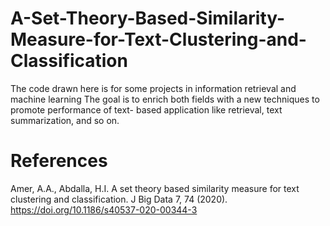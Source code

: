 # A-Set-Theory-Based-Similarity-Measure-for-Text-Clustering-and-Classification
The code drawn here is for some projects in information retrieval and machine learning
The goal is to enrich both fields with a new techniques to promote performance of text- based application like retrieval, text summarization, and so on.
# References
Amer, A.A., Abdalla, H.I. A set theory based similarity measure for text clustering and classification. J Big Data 7, 74 (2020). https://doi.org/10.1186/s40537-020-00344-3

